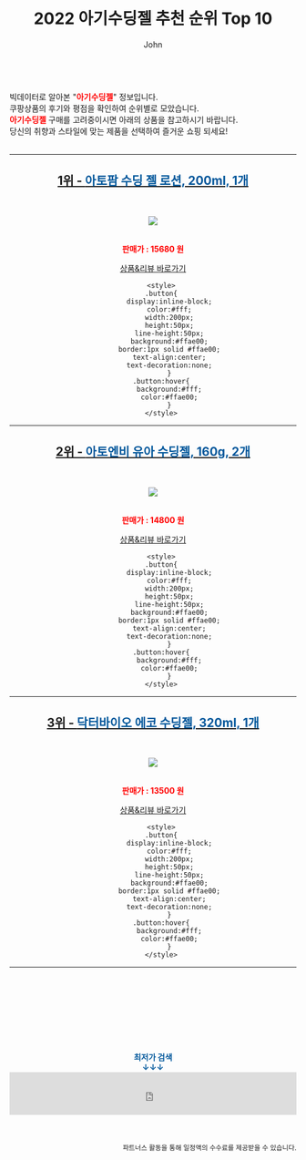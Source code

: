 ﻿---
layout: post
title:  "2022 아기수딩젤 추천 순위 Top 10"
author: John
categories: [ 출산/육아 ]
tags: [  ]
image: https://static.coupangcdn.com/image/retail/images/1669572227263272-d5922b2a-ba04-4195-bb95-198975e35faa.jpg 
description: "2022 아기수딩젤 추천 순위 Top 10 관련 상품으로 가장 고객 선호도가 높은 제품입니다."
toc: true
toc_sticky: true
---

<br>
빅데이터로 알아본 "<b><font color='#ff0000'>아기수딩젤</font></b>" 정보입니다.
<br>
쿠팡상품의 후기와 평점을 확인하여 순위별로 모았습니다.
<br>
<b><font color='#ff0000'>아기수딩젤</font></b>  구매를 고려중이시면 아래의 상품을 참고하시기 바랍니다.
<br>
당신의 취향과 스타일에 맞는 제품을 선택하여 즐거운 쇼핑 되세요!
<br><br>
<hr>
<p>
    
<center><h2><a href="https://link.coupang.com/re/AFFSDP?lptag=AF7307611&pageKey=2211276100&itemId=3764515178&vendorItemId=71749603089&traceid=V0-153-b945fbf4cc15aea5&requestid=20221206224015511098422" target="_blank"><b>1위 - <font color='#01579B'>아토팜 수딩 젤 로션, 200ml, 1개</font></b></a></h2><br>

<a href="https://link.coupang.com/re/AFFSDP?lptag=AF7307611&pageKey=2211276100&itemId=3764515178&vendorItemId=71749603089&traceid=V0-153-b945fbf4cc15aea5&requestid=20221206224015511098422" target="_blank"><img src="https://static.coupangcdn.com/image/retail/images/1669572227263272-d5922b2a-ba04-4195-bb95-198975e35faa.jpg"></a><br><br>

<b><font color='#ff0000'>판매가 : 15680 원</font></b><br>

<a href="https://link.coupang.com/re/AFFSDP?lptag=AF7307611&pageKey=2211276100&itemId=3764515178&vendorItemId=71749603089&traceid=V0-153-b945fbf4cc15aea5&requestid=20221206224015511098422" target="_blank" class="button">상품&리뷰 바로가기</a><p>

        <style>
        .button{
            display:inline-block;
            color:#fff;
            width:200px;
            height:50px;
            line-height:50px;
            background:#ffae00;
            border:1px solid #ffae00;
            text-align:center;
            text-decoration:none;
            }
        .button:hover{
            background:#fff;
            color:#ffae00;
            }
        </style>

<hr>

<center><h2><a href="https://link.coupang.com/re/AFFSDP?lptag=AF7307611&pageKey=239689468&itemId=762468690&vendorItemId=4923193103&traceid=V0-153-bce550a43e6fd27d&requestid=20221206224015511098422" target="_blank"><b>2위 - <font color='#01579B'>아토엔비 유아 수딩젤, 160g, 2개</font></b></a></h2><br>

<a href="https://link.coupang.com/re/AFFSDP?lptag=AF7307611&pageKey=239689468&itemId=762468690&vendorItemId=4923193103&traceid=V0-153-bce550a43e6fd27d&requestid=20221206224015511098422" target="_blank"><img src="https://static.coupangcdn.com/image/retail/images/185569581120764-6dfee06e-5cd2-416a-8659-fa146365f502.jpg"></a><br><br>

<b><font color='#ff0000'>판매가 : 14800 원</font></b><br>

<a href="https://link.coupang.com/re/AFFSDP?lptag=AF7307611&pageKey=239689468&itemId=762468690&vendorItemId=4923193103&traceid=V0-153-bce550a43e6fd27d&requestid=20221206224015511098422" target="_blank" class="button">상품&리뷰 바로가기</a><p>

        <style>
        .button{
            display:inline-block;
            color:#fff;
            width:200px;
            height:50px;
            line-height:50px;
            background:#ffae00;
            border:1px solid #ffae00;
            text-align:center;
            text-decoration:none;
            }
        .button:hover{
            background:#fff;
            color:#ffae00;
            }
        </style>

<hr>

<center><h2><a href="https://link.coupang.com/re/AFFSDP?lptag=AF7307611&pageKey=193963300&itemId=555767648&vendorItemId=4460378084&traceid=V0-153-7a38f8a1b1c13590&requestid=20221206224015511098422" target="_blank"><b>3위 - <font color='#01579B'>닥터바이오 에코 수딩젤, 320ml, 1개</font></b></a></h2><br>

<a href="https://link.coupang.com/re/AFFSDP?lptag=AF7307611&pageKey=193963300&itemId=555767648&vendorItemId=4460378084&traceid=V0-153-7a38f8a1b1c13590&requestid=20221206224015511098422" target="_blank"><img src="https://static.coupangcdn.com/image/retail/images/18384488197560538-f42c4409-0932-43fb-9c21-fe7914b42965.jpg"></a><br><br>

<b><font color='#ff0000'>판매가 : 13500 원</font></b><br>

<a href="https://link.coupang.com/re/AFFSDP?lptag=AF7307611&pageKey=193963300&itemId=555767648&vendorItemId=4460378084&traceid=V0-153-7a38f8a1b1c13590&requestid=20221206224015511098422" target="_blank" class="button">상품&리뷰 바로가기</a><p>

        <style>
        .button{
            display:inline-block;
            color:#fff;
            width:200px;
            height:50px;
            line-height:50px;
            background:#ffae00;
            border:1px solid #ffae00;
            text-align:center;
            text-decoration:none;
            }
        .button:hover{
            background:#fff;
            color:#ffae00;
            }
        </style>

<hr>

<br><br><br><br><br><br><br>
<center><b><font color='#01579B' size='medium'>최저가 검색<br>
↓↓↓</font></b></center>
<center><iframe src="https://coupa.ng/b1Tbjx" width="100%" height="75" frameborder="0" scrolling="no" referrerpolicy="unsafe-url"></iframe></center>
<br><br>
<p>
<small>
    <div align="right">파트너스 활동을 통해 일정액의 수수료를 제공받을 수 있습니다.</div>
</small>
</p>
